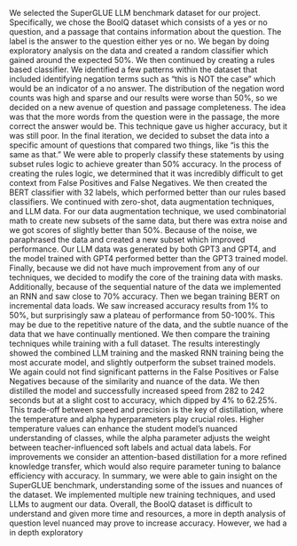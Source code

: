 We selected the SuperGLUE LLM benchmark dataset for our project. Specifically, we chose the BoolQ dataset
which consists of a yes or no question, and a passage that contains information about the question. The label is the
answer to the question either yes or no.
We began by doing exploratory analysis on the data and created a random classifier which gained around the
expected 50%. We then continued by creating a rules based classifier. We identified a few patterns within the dataset
that included identifying negation terms such as “this is NOT the case” which would be an indicator of a no answer.
The distribution of the negation word counts was high and sparse and our results were worse than 50%, so we decided
on a new avenue of question and passage completeness. The idea was that the more words from the question were in
the passage, the more correct the answer would be. This technique gave us higher accuracy, but it was still poor. In
the final iteration, we decided to subset the data into a specific amount of questions that compared two things, like
“is this the same as that.” We were able to properly classify these statements by using subset rules logic to achieve
greater than 50% accuracy.
In the process of creating the rules logic, we determined that it was incredibly difficult to get context from False
Positives and False Negatives. We then created the BERT classifier with 32 labels, which performed better than our
rules based classifiers. We continued with zero-shot, data augmentation techniques, and LLM data. For our data
augmentation technique, we used combinatorial math to create new subsets of the same data, but there was extra
noise and we got scores of slightly better than 50%. Because of the noise, we paraphrased the data and created a new
subset which improved performance. Our LLM data was generated by both GPT3 and GPT4, and the model trained
with GPT4 performed better than the GPT3 trained model. Finally, because we did not have much improvement
from any of our techniques, we decided to modify the core of the training data with masks. Additionally, because of
the sequential nature of the data we implemented an RNN and saw close to 70% accuracy.
Then we began training BERT on incremental data loads. We saw increased accuracy results from 1% to 50%,
but surprisingly saw a plateau of performance from 50-100%. This may be due to the repetitive nature of the data,
and the subtle nuance of the data that we have continually mentioned. We then compare the training techniques
while training with a full dataset. The results interestingly showed the combined LLM training and the masked RNN
training being the most accurate model, and slightly outperform the subset trained models. We again could not find
significant patterns in the False Positives or False Negatives because of the similarity and nuance of the data.
We then distilled the model and successfully increased speed from 282 to 242 seconds but at a slight cost to
accuracy, which dipped by 4% to 62.25%. This trade-off between speed and precision is the key of distillation, where
the temperature and alpha hyperparameters play crucial roles. Higher temperature values can enhance the student
model’s nuanced understanding of classes, while the alpha parameter adjusts the weight between teacher-influenced
soft labels and actual data labels. For improvements we consider an attention-based distillation for a more refined
knowledge transfer, which would also require parameter tuning to balance efficiency with accuracy.
In summary, we were able to gain insight on the SuperGLUE benchmark, understanding some of the issues and
nuances of the dataset. We implemented multiple new training techniques, and used LLMs to augment our data.
Overall, the BoolQ dataset is difficult to understand and given more time and resources, a more in depth analysis of
question level nuanced may prove to increase accuracy. However, we had a in depth exploratory
